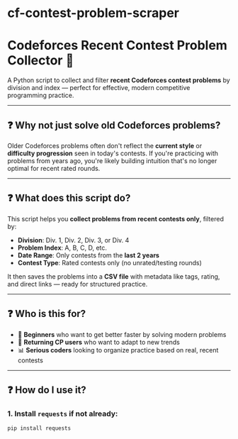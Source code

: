 # cf-contest-problem-scraper

# Codeforces Recent Contest Problem Collector 🧠

A Python script to collect and filter **recent Codeforces contest problems** by division and index — perfect for effective, modern competitive programming practice.

---

## ❓ Why not just solve old Codeforces problems?

Older Codeforces problems often don't reflect the **current style** or **difficulty progression** seen in today's contests. If you're practicing with problems from years ago, you're likely building intuition that's no longer optimal for recent rated rounds.

---

## ❓ What does this script do?

This script helps you **collect problems from recent contests only**, filtered by:

- **Division**: Div. 1, Div. 2, Div. 3, or Div. 4  
- **Problem Index**: A, B, C, D, etc.  
- **Date Range**: Only contests from the **last 2 years**  
- **Contest Type**: Rated contests only (no unrated/testing rounds)

It then saves the problems into a **CSV file** with metadata like tags, rating, and direct links — ready for structured practice.

---

## ❓ Who is this for?

- 🧩 **Beginners** who want to get better faster by solving modern problems  
- 🔁 **Returning CP users** who want to adapt to new trends  
- 📊 **Serious coders** looking to organize practice based on real, recent contests  

---

## ❓ How do I use it?

### 1. Install `requests` if not already:
```bash
pip install requests

